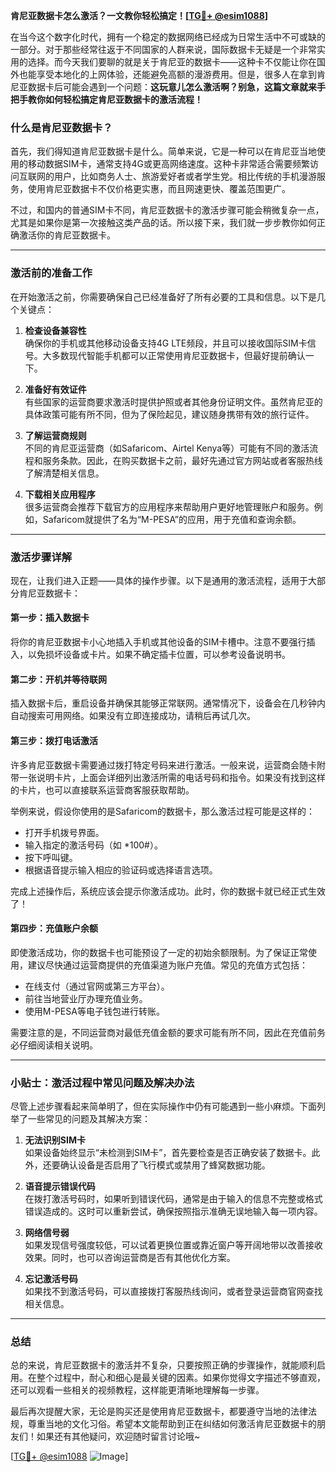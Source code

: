 **肯尼亚数据卡怎么激活？一文教你轻松搞定！[[TG💪+ @esim1088](https://t.me/s/esim1088)]**

在当今这个数字化时代，拥有一个稳定的数据网络已经成为日常生活中不可或缺的一部分。对于那些经常往返于不同国家的人群来说，国际数据卡无疑是一个非常实用的选择。而今天我们要聊的就是关于肯尼亚的数据卡——这种卡不仅能让你在国外也能享受本地化的上网体验，还能避免高额的漫游费用。但是，很多人在拿到肯尼亚数据卡后可能会遇到一个问题：**这玩意儿怎么激活啊？别急，这篇文章就来手把手教你如何轻松搞定肯尼亚数据卡的激活流程！**

### 什么是肯尼亚数据卡？

首先，我们得知道肯尼亚数据卡是什么。简单来说，它是一种可以在肯尼亚当地使用的移动数据SIM卡，通常支持4G或更高网络速度。这种卡非常适合需要频繁访问互联网的用户，比如商务人士、旅游爱好者或者学生党。相比传统的手机漫游服务，使用肯尼亚数据卡不仅价格更实惠，而且网速更快、覆盖范围更广。

不过，和国内的普通SIM卡不同，肯尼亚数据卡的激活步骤可能会稍微复杂一点，尤其是如果你是第一次接触这类产品的话。所以接下来，我们就一步步教你如何正确激活你的肯尼亚数据卡。

---

### 激活前的准备工作

在开始激活之前，你需要确保自己已经准备好了所有必要的工具和信息。以下是几个关键点：

1. **检查设备兼容性**  
   确保你的手机或其他移动设备支持4G LTE频段，并且可以接收国际SIM卡信号。大多数现代智能手机都可以正常使用肯尼亚数据卡，但最好提前确认一下。

2. **准备好有效证件**  
   有些国家的运营商要求激活时提供护照或者其他身份证明文件。虽然肯尼亚的具体政策可能有所不同，但为了保险起见，建议随身携带有效的旅行证件。

3. **了解运营商规则**  
   不同的肯尼亚运营商（如Safaricom、Airtel Kenya等）可能有不同的激活流程和服务条款。因此，在购买数据卡之前，最好先通过官方网站或者客服热线了解清楚相关信息。

4. **下载相关应用程序**  
   很多运营商会推荐下载官方的应用程序来帮助用户更好地管理账户和服务。例如，Safaricom就提供了名为“M-PESA”的应用，用于充值和查询余额。

---

### 激活步骤详解

现在，让我们进入正题——具体的操作步骤。以下是通用的激活流程，适用于大部分肯尼亚数据卡：

#### 第一步：插入数据卡
将你的肯尼亚数据卡小心地插入手机或其他设备的SIM卡槽中。注意不要强行插入，以免损坏设备或卡片。如果不确定插卡位置，可以参考设备说明书。

#### 第二步：开机并等待联网
插入数据卡后，重启设备并确保其能够正常联网。通常情况下，设备会在几秒钟内自动搜索可用网络。如果没有立即连接成功，请稍后再试几次。

#### 第三步：拨打电话激活
许多肯尼亚数据卡需要通过拨打特定号码来进行激活。一般来说，运营商会随卡附带一张说明卡片，上面会详细列出激活所需的电话号码和指令。如果没有找到这样的卡片，也可以直接联系运营商客服获取帮助。

举例来说，假设你使用的是Safaricom的数据卡，那么激活过程可能是这样的：
- 打开手机拨号界面。
- 输入指定的激活号码（如 *100#）。
- 按下呼叫键。
- 根据语音提示输入相应的验证码或选择语言选项。

完成上述操作后，系统应该会提示你激活成功。此时，你的数据卡就已经正式生效了！

#### 第四步：充值账户余额
即使激活成功，你的数据卡也可能预设了一定的初始余额限制。为了保证正常使用，建议尽快通过运营商提供的充值渠道为账户充值。常见的充值方式包括：
- 在线支付（通过官网或第三方平台）。
- 前往当地营业厅办理充值业务。
- 使用M-PESA等电子钱包进行转账。

需要注意的是，不同运营商对最低充值金额的要求可能有所不同，因此在充值前务必仔细阅读相关说明。

---

### 小贴士：激活过程中常见问题及解决办法

尽管上述步骤看起来简单明了，但在实际操作中仍有可能遇到一些小麻烦。下面列举了一些常见的问题及其解决方案：

1. **无法识别SIM卡**  
   如果设备始终显示“未检测到SIM卡”，首先要检查是否正确安装了数据卡。此外，还要确认设备是否启用了飞行模式或禁用了蜂窝数据功能。

2. **语音提示错误代码**  
   在拨打激活号码时，如果听到错误代码，通常是由于输入的信息不完整或格式错误造成的。这时可以重新尝试，确保按照指示准确无误地输入每一项内容。

3. **网络信号弱**  
   如果发现信号强度较低，可以试着更换位置或靠近窗户等开阔地带以改善接收效果。同时，也可以咨询运营商是否有其他优化方案。

4. **忘记激活号码**  
   如果找不到激活号码，可以直接拨打客服热线询问，或者登录运营商官网查找相关信息。

---

### 总结

总的来说，肯尼亚数据卡的激活并不复杂，只要按照正确的步骤操作，就能顺利启用。在整个过程中，耐心和细心是最关键的因素。如果你觉得文字描述不够直观，还可以观看一些相关的视频教程，这样能更清晰地理解每一步骤。

最后再次提醒大家，无论是购买还是使用肯尼亚数据卡，都要遵守当地的法律法规，尊重当地的文化习俗。希望本文能帮助到正在纠结如何激活肯尼亚数据卡的朋友们！如果还有其他疑问，欢迎随时留言讨论哦~

[[TG💪+ @esim1088](https://t.me/s/esim1088) ![Image](https://i.postimg.cc/4NQfJmqS/Snipaste-2025-05-13-00-14-12.png)]